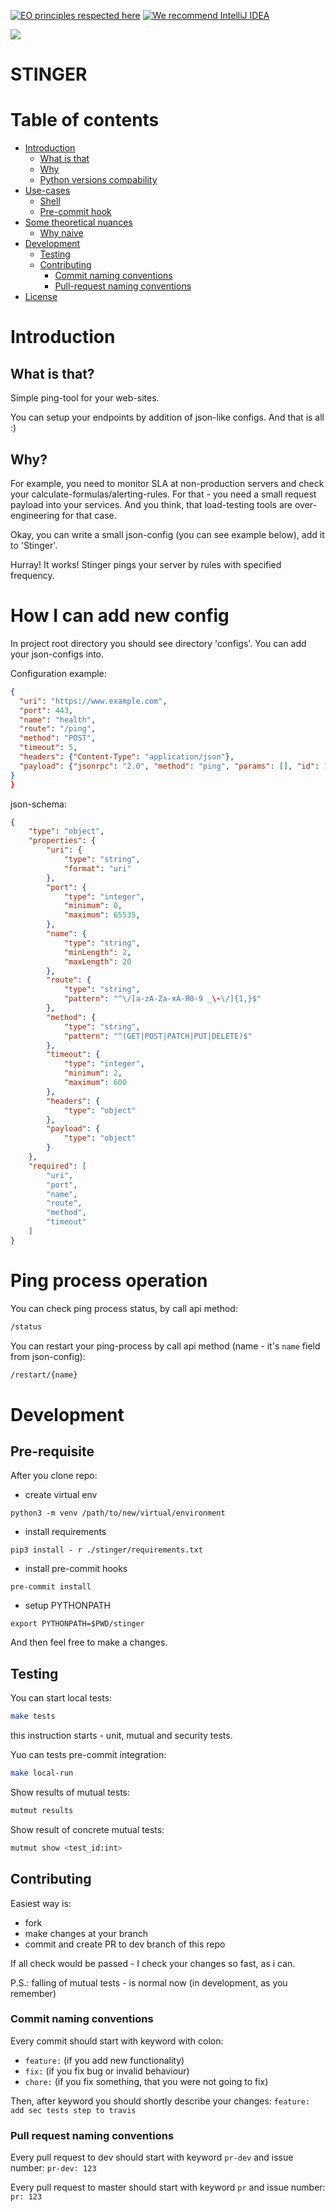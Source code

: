 [![EO principles respected here](https://www.elegantobjects.org/badge.svg)](https://www.elegantobjects.org)
[![We recommend IntelliJ IDEA](https://www.elegantobjects.org/intellij-idea.svg)](https://www.jetbrains.com/idea/)

![](https://upload.wikimedia.org/wikipedia/commons/6/66/AH-64D_Apache_Longbow.jpg)

# STINGER
# Table of contents

- [Introduction](#introduction)
    - [What is that](#what-is-that)
    - [Why](#why)
    - [Python versions compability](#python-versions-compability)
- [Use-cases](#use-cases)
    - [Shell](#from-shell)
    - [Pre-commit hook](#add-linter-to-pre-commit-hooks)
- [Some theoretical nuances](#some-theoretical-nuances)
    - [Why naive](#why-naive)
- [Development](#development)
    - [Testing](#testing)
    - [Contributing](#contributing)
        - [Commit naming conventions](#commit-naming-conventions)
        - [Pull-request naming conventions](#pull-request-naming-conventions)
- [License](./LICENSE.txt)

# Introduction
## What is that?

Simple ping-tool for your web-sites.

You can setup your endpoints by addition of json-like configs.
And that is all :)

## Why?

For example, you need to monitor SLA at non-production servers and check your calculate-formulas/alerting-rules.
For that - you need a small request payload into your services.
And you think, that load-testing tools are over-engineering for that case.

Okay, you can write a small json-config (you can see example below), add it to 'Stinger'.

Hurray! It works! Stinger pings your server by rules with specified frequency.

# How I can add new config

In project root directory you should see directory 'configs'.
You can add your json-configs into.

Configuration example:

```json
{
  "uri": "https://www.example.com",                                         # http/https addr
  "port": 443,                                                              # port
  "name": "health",                                                         # rule name (need for operations with ping process)
  "route": "/ping",                                                         # route
  "method": "POST",                                                         # method type
  "timeout": 5,                                                             # timeout between requests
  "headers": {"Content-Type": "application/json"},                          # request header
  "payload": {"jsonrpc": "2.0", "method": "ping", "params": [], "id": 1}    # payload
}
}
```

json-schema:

```json
{
    "type": "object",
    "properties": {
        "uri": {
            "type": "string",
            "format": "uri"
        },
        "port": {
            "type": "integer",
            "minimum": 0,
            "maximum": 65535,
        },
        "name": {
            "type": "string",
            "minLength": 2,
            "maxLength": 20
        },
        "route": {
            "type": "string",
            "pattern": "^\/[a-zA-Zа-яА-Я0-9 _\-\/]{1,}$"
        },
        "method": {
            "type": "string",
            "pattern": "^(GET|POST|PATCH|PUT|DELETE)$"
        },
        "timeout": {
            "type": "integer",
            "minimum": 2,
            "maximum": 600
        },
        "headers": {
            "type": "object"
        },
        "payload": {
            "type": "object"
        }
    },
    "required": [
        "uri",
        "port",
        "name",
        "route",
        "method",
        "timeout"
    ]
}
```

# Ping process operation

You can check ping process status, by call api method:

```bash
/status
```

You can restart your ping-process by call api method (name - it's `name` field from json-config):

```bash
/restart/{name}
```

# Development

## Pre-requisite

After you clone repo:
- create virtual env

`python3 -m venv /path/to/new/virtual/environment`

- install requirements

`pip3 install - r ./stinger/requirements.txt`

- install pre-commit hooks

`pre-commit install`

- setup PYTHONPATH

`export PYTHONPATH=$PWD/stinger`

And then feel free to make a changes.

## Testing

You can start local tests:

```bash
make tests
```

this instruction starts - unit, mutual and security tests.

Yuo can tests pre-commit integration:

```bash
make local-run
```

Show results of mutual tests:

```bash
mutmut results
```

Show result of concrete mutual tests:

```bash
mutmut show <test_id:int>
```

## Contributing

Easiest way is:
- fork
- make changes at your branch
- commit and create PR to dev branch of this repo

If all check would be passed - I check your changes so fast, as i can.

P.S.: falling of mutual tests - is normal now (in development, as you remember)

### Commit naming conventions

Every commit should start with keyword with colon:
- `feature:` (if you add new functionality)
- `fix:` (if you fix bug or invalid behaviour)
- `chore:` (if you fix something, that you were not going to fix)

Then, after keyword you should shortly describe your changes:
`feature: add sec tests step to travis`

### Pull request naming conventions

Every pull request to dev should start with keyword `pr-dev` and issue number:
`pr-dev: 123`

Every pull request to master should start with keyword `pr` and issue number:
`pr: 123`
